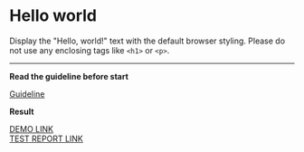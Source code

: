 # Hello world

Display the "Hello, world!" text with the default browser styling. Please do not
use any enclosing tags like `<h1>` or `<p>`.
___

**Read the guideline before start**

[Guideline](https://mate-academy.github.io/layout_task-guideline/)

**Result**

[DEMO LINK](https://de-stroy.github.io/layout_hello-world/) <br>
[TEST REPORT LINK](https://de-stroy.github.io/layout_hello-world/report/html_report/)
